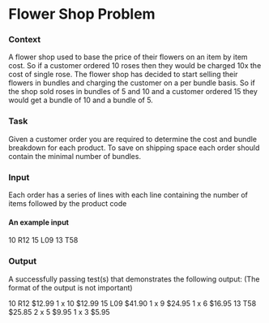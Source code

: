 # Flower Shop Problem

### Context
A flower shop used to base the price of their flowers on an item by item cost. So if a customer ordered 10 roses then they would be charged 10x the cost of single rose. The flower shop has decided to start selling their flowers in bundles and charging the customer on a per bundle basis. So if the shop sold roses in bundles of 5 and 10 and a customer ordered 15 they would get a bundle of 10 and a bundle of 5.

### Task
Given a customer order you are required to determine the cost and bundle breakdown for each product. To save on shipping space each order should contain the minimal number of bundles.

### Input
Each order has a series of lines with each line containing the number of items followed by the product code


#### An example input
10 R12 15 L09 13 T58


### Output
A successfully passing test(s) that demonstrates the following output: (The format of the output is not important)

10 R12 $12.99
  1 x 10 $12.99 15 L09 $41.90
  1 x 9 $24.95
  1 x 6 $16.95 13 T58 $25.85
  2 x 5 $9.95
  1 x 3 $5.95